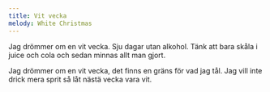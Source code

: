 ```yaml
---
title: Vit vecka
melody: White Christmas
---
```


Jag drömmer om en vit vecka.
Sju dagar utan alkohol.
Tänk att bara skåla
i juice och cola
och sedan minnas allt man gjort.

Jag drömmer om en vit vecka,
det finns en gräns för vad jag tål.
Jag vill inte drick
mera sprit
så låt nästä vecka vara vit.
